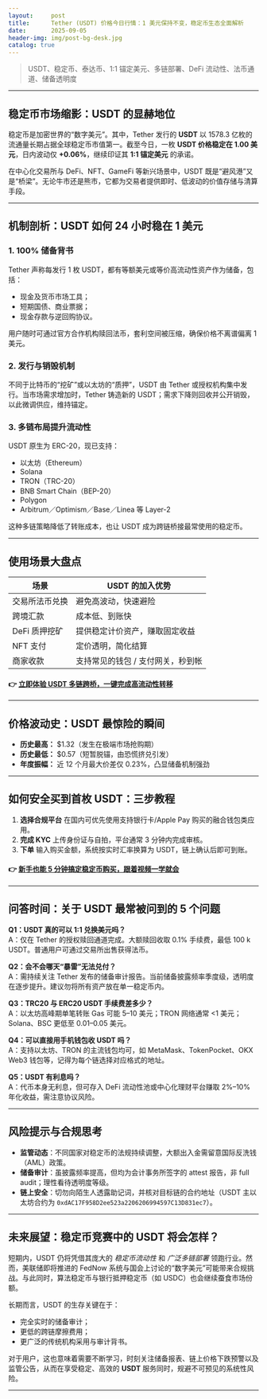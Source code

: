 ```yaml
---
layout:     post
title:      Tether (USDT) 价格今日行情：1 美元保持不变，稳定币生态全面解析
date:       2025-09-05
header-img: img/post-bg-desk.jpg
catalog: true
---
```


> USDT、稳定币、泰达币、1:1 锚定美元、多链部署、DeFi 流动性、法币通道、储备透明度

---

## 稳定币市场缩影：USDT 的显赫地位

稳定币是加密世界的“数字美元”。其中，Tether 发行的 **USDT** 以 1578.3 亿枚的流通量长期占据全球稳定币市值第一。截至今日，一枚 **USDT 价格稳定在 1.00 美元**，日内波动仅 **+0.06%**，继续印证其 **1:1 锚定美元** 的承诺。

在中心化交易所与 DeFi、NFT、GameFi 等新兴场景中，USDT 既是“避风港”又是“桥梁”。无论牛市还是熊市，它都为交易者提供即时、低波动的价值存储与清算手段。

---

## 机制剖析：USDT 如何 24 小时稳在 1 美元

### 1. 100% 储备背书
Tether 声称每发行 1 枚 USDT，都有等额美元或等价高流动性资产作为储备，包括：
- 现金及货币市场工具；
- 短期国债、商业票据；
- 现金存款与逆回购协议。

用户随时可通过官方合作机构赎回法币，套利空间被压缩，确保价格不离谱偏离 1 美元。

### 2. 发行与销毁机制
不同于比特币的“挖矿”或以太坊的“质押”，USDT 由 Tether 或授权机构集中发行。当市场需求增加时，Tether 铸造新的 USDT；需求下降则回收并公开销毁，以此微调供应，维持锚定。

### 3. 多链布局提升流动性
USDT 原生为 ERC-20，现已支持：
- 以太坊（Ethereum）
- Solana
- TRON（TRC-20）
- BNB Smart Chain（BEP-20）
- Polygon
- Arbitrum／Optimism／Base／Linea 等 Layer-2

这种多链策略降低了转账成本，也让 USDT 成为跨链桥接最常使用的稳定币。

---

## 使用场景大盘点

| 场景 | USDT 的加入优势 |
|---|---|
| 交易所法币兑换 | 避免高波动，快速避险 |
| 跨境汇款 | 成本低、到账快 |
| DeFi 质押挖矿 | 提供稳定计价资产，赚取固定收益 |
| NFT 支付 | 定价透明，简化结算 |
| 商家收款 | 支持常见的钱包 / 支付网关，秒到帐 |

#### 👉 [立即体验 USDT 多链跨桥，一键完成高流动性转移](https://okxdog.com/)

---

## 价格波动史：USDT 最惊险的瞬间

- **历史最高：** $1.32（发生在极端市场抢购期）
- **历史最低：** $0.57（短暂脱锚，由恐慌挤兑引发）
- **年度振幅：** 近 12 个月最大价差仅 0.23%，凸显储备机制强劲

---

## 如何安全买到首枚 USDT：三步教程

1. **选择合规平台**
   在国内可优先使用支持银行卡/Apple Pay 购买的融合钱包类应用。
2. **完成 KYC**
   上传身份证与自拍，平台通常 3 分钟内完成审核。
3. **下单**
   输入购买金额，系统按实时汇率换算为 USDT，链上确认后即可到账。

#### 👉 [新手也能 5 分钟搞定稳定币购买，跟着视频一学就会](https://okxdog.com/)

---

## 问答时间：关于 USDT 最常被问到的 5 个问题

**Q1：USDT 真的可以 1:1 兑换美元吗？**  
A：仅在 Tether 的授权赎回通道完成。大额赎回收取 0.1% 手续费，最低 100 k USDT。普通用户可通过交易所出售获得法币。

**Q2：会不会哪天“暴雷”无法兑付？**  
A：需持续关注 Tether 发布的储备审计报告。当前储备披露频率季度级，透明度在逐步提升。建议勿将所有资产放在单一稳定币内。

**Q3：TRC20 与 ERC20 USDT 手续费差多少？**  
A：以太坊高峰期单笔转账 Gas 可能 5–10 美元；TRON 网络通常 <1 美元；Solana、BSC 更低至 0.01–0.05 美元。

**Q4：可以直接用手机钱包收 USDT 吗？**  
A：支持以太坊、TRON 的主流钱包均可，如 MetaMask、TokenPocket、OKX Web3 钱包等，记得为每个链选择对应格式的地址。

**Q5：USDT 有利息吗？**  
A：代币本身无利息，但可存入 DeFi 流动性池或中心化理财平台赚取 2%–10% 年化收益，需注意协议风险。

---

## 风险提示与合规思考

- **监管动态**：不同国家对稳定币的法规持续调整，大额出入金需留意国际反洗钱（AML）政策。
- **储备审计**：虽披露频率提高，但均为会计事务所签字的 attest 报告，非 full audit；理性看待透明度等级。
- **链上安全**：切勿向陌生人透露助记词，并核对目标链的合约地址（USDT 主以太坊合约为 `0xdAC17F958D2ee523a2206206994597C13D831ec7`）。

---

## 未来展望：稳定币竞赛中的 USDT 将会怎样？

短期内，USDT 仍将凭借其庞大的 _稳定币流动性_ 和 _广泛多链部署_ 领跑行业。然而，美联储即将推进的 FedNow 系统与国会上讨论的“数字美元”可能带来合规挑战。与此同时，算法稳定币与银行抵押稳定币（如 USDC）也会继续蚕食市场份额。

长期而言，USDT 的生存关键在于：
- 完全实时的储备审计；
- 更低的跨链摩擦费用；
- 更广泛的传统机构采用与审计背书。

对于用户，这也意味着需要不断学习，时刻关注储备报表、链上价格下跌预警以及监管公告，从而在享受稳定、高效的 **USDT** 服务同时，规避不可预见的系统性风险。

---